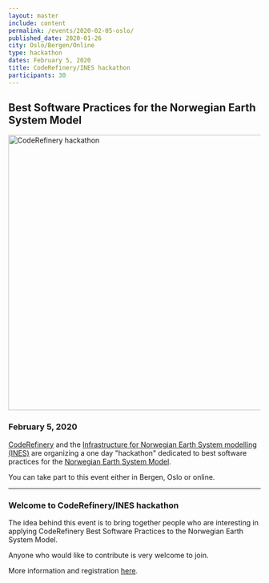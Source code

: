 ```yaml
---
layout: master
include: content
permalink: /events/2020-02-05-oslo/
published_date: 2020-01-26
city: Oslo/Bergen/Online
type: hackathon
dates: February 5, 2020
title: CodeRefinery/INES hackathon
participants: 30
---
```


## Best Software Practices for the Norwegian Earth System Model

<img src="{{ site.baseurl }}/assets/img/coderefinery_hackathon.png" alt="CodeRefinery hackathon" style="width:550px">


### February 5, 2020

[CodeRefinery](https://coderefinery.org/) and the [Infrastructure for Norwegian Earth System modelling (INES)](https://www.norceresearch.no/prosjekter/infrastructure-for-norwegian-earth-system-modelling-ines) are organizing a one day "hackathon" dedicated to best software practices for the [Norwegian Earth System Model](https://noresm-docs.readthedocs.io/en/latest/).

You can take part to this event either in Bergen, Oslo or online.

---

### Welcome to CodeRefinery/INES hackathon

The idea behind this event is to bring together people who are interesting in
applying CodeRefinery Best Software Practices to the Norwegian Earth System
Model.

Anyone who would like to contribute is very welcome to join.

More information and registration [here](https://noresmhub.github.io/INES-hackathons/2019/02/05/INES.html).
